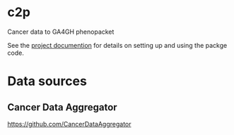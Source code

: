 # c2p
Cancer data to GA4GH phenopacket

See the [project documention](https://monarch-initiative.github.io/c2p/) for details on 
setting up and using the packge code.


# Data sources
## Cancer Data Aggregator
https://github.com/CancerDataAggregator